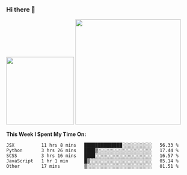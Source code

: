 ### Hi there 👋

<!--
**nestor22/nestor22** is a ✨ _special_ ✨ repository because its `README.md` (this file) appears on your GitHub profile.

Here are some ideas to get you started:

- 🔭 I’m currently working on ...
- 🌱 I’m currently learning ...
- 👯 I’m looking to collaborate on ...
- 🤔 I’m looking for help with ...
- 💬 Ask me about ...
- 📫 How to reach me: ...
- 😄 Pronouns: ...
- ⚡ Fun fact: ...
-->


<img height="180em" src="https://github-readme-stats.vercel.app/api?username=nestor22&show_icons=true&hide_border=true&&count_private=true&include_all_commits=true&theme=radical" />
<img height="280em" src="https://github-readme-stats.vercel.app/api/top-langs/?username=nestor22&layout=compact)](https://github.com/nestor22/github-readme-stats&theme=radical"  />



**This Week I Spent My Time On:**
<!--START_SECTION:waka-->
```text
JSX          11 hrs 8 mins   ██████████████░░░░░░░░░░░   56.33 % 
Python       3 hrs 26 mins   ████▒░░░░░░░░░░░░░░░░░░░░   17.44 % 
SCSS         3 hrs 16 mins   ████░░░░░░░░░░░░░░░░░░░░░   16.57 % 
JavaScript   1 hr 1 min      █▒░░░░░░░░░░░░░░░░░░░░░░░   05.14 % 
Other        17 mins         ▒░░░░░░░░░░░░░░░░░░░░░░░░   01.51 % 
```
<!--END_SECTION:waka-->


